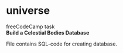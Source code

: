 # universe
freeCodeCamp task  
 **Build a Celestial Bodies Database**  
   
   
 File contains SQL-code for creating database.
